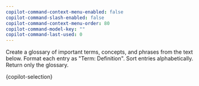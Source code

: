 ```yaml
---
copilot-command-context-menu-enabled: false
copilot-command-slash-enabled: false
copilot-command-context-menu-order: 80
copilot-command-model-key: ""
copilot-command-last-used: 0
---
```

<instruction>Create a glossary of important terms, concepts, and phrases from the text below. Format each entry as "Term: Definition". Sort entries alphabetically. Return only the glossary.</instruction>

<text>{copilot-selection}</text>